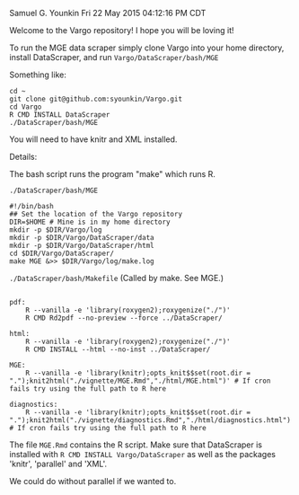 Samuel G. Younkin
Fri 22 May 2015 04:12:16 PM CDT

Welcome to the Vargo repository! I hope you will be loving it!

To run the MGE data scraper simply clone Vargo into your home
directory, install DataScraper, and run `Vargo/DataScraper/bash/MGE`

Something like:

```
cd ~
git clone git@github.com:syounkin/Vargo.git
cd Vargo
R CMD INSTALL DataScraper
./DataScraper/bash/MGE
```

You will need to have knitr and XML installed.

Details:

The bash script runs the program "make" which runs R.

`./DataScraper/bash/MGE`
```
#!/bin/bash
## Set the location of the Vargo repository
DIR=$HOME # Mine is in my home directory
mkdir -p $DIR/Vargo/log
mkdir -p $DIR/Vargo/DataScraper/data
mkdir -p $DIR/Vargo/DataScraper/html
cd $DIR/Vargo/DataScraper/
make MGE &>> $DIR/Vargo/log/make.log
```

`./DataScraper/bash/Makefile` (Called by make.  See MGE.)
```

pdf:
	R --vanilla -e 'library(roxygen2);roxygenize("./")'
	R CMD Rd2pdf --no-preview --force ../DataScraper/

html:
	R --vanilla -e 'library(roxygen2);roxygenize("./")'
	R CMD INSTALL --html --no-inst ../DataScraper/

MGE:
	R --vanilla -e 'library(knitr);opts_knit$$set(root.dir = ".");knit2html("./vignette/MGE.Rmd","./html/MGE.html")' # If cron fails try using the full path to R here

diagnostics:
	R --vanilla -e 'library(knitr);opts_knit$$set(root.dir = ".");knit2html("./vignette/diagnostics.Rmd","./html/diagnostics.html")' # If cron fails try using the full path to R here
```

The file `MGE.Rmd` contains the R script.  Make sure that DataScraper
is installed with `R CMD INSTALL Vargo/DataScraper` as well as the packages
'knitr', 'parallel' and 'XML'.

We could do without parallel if we wanted to.
